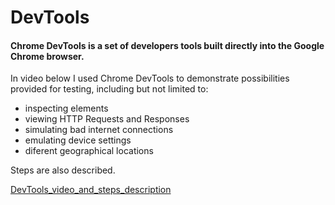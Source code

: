 # DevTools
#### Chrome DevTools is a set of developers tools built directly into the Google Chrome browser. 
In video below I used Chrome DevTools to demonstrate possibilities provided for testing, including but not limited to: 
- inspecting elements
- viewing HTTP Requests and Responses
- simulating bad internet connections
- emulating device settings
- diferent geographical locations

Steps are also described. 

<a href="https://github.com/DariaMartinovskaya/DevTools/blob/main/DevTools_HW.md" target="_blank">DevTools_video_and_steps_description</a>
